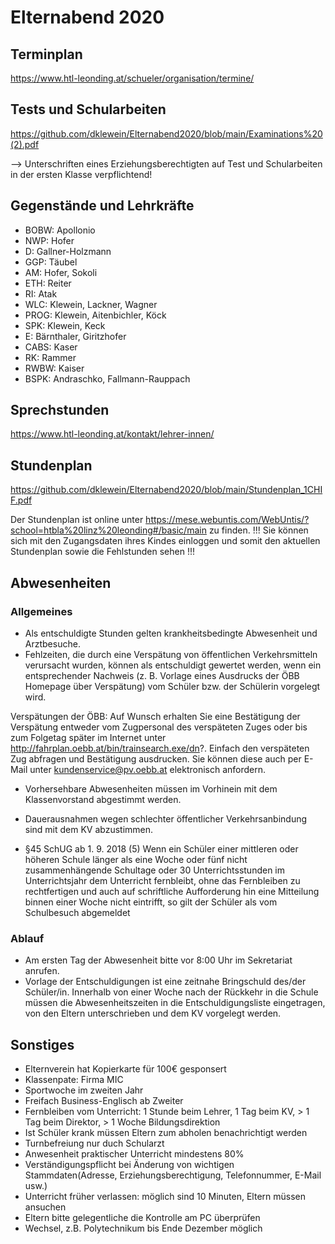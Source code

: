 # Elternabend 2020

## Terminplan
https://www.htl-leonding.at/schueler/organisation/termine/

## Tests und Schularbeiten
https://github.com/dklewein/Elternabend2020/blob/main/Examinations%20(2).pdf

--> Unterschriften eines Erziehungsberechtigten auf Test und Schularbeiten in der ersten Klasse verpflichtend!

## Gegenstände und Lehrkräfte 
- BOBW: Apollonio
- NWP: Hofer
- D: Gallner-Holzmann
- GGP: Täubel
- AM: Hofer, Sokoli
- ETH: Reiter
- RI: Atak
- WLC: Klewein, Lackner, Wagner
- PROG: Klewein, Aitenbichler, Köck
- SPK: Klewein, Keck
- E: Bärnthaler, Giritzhofer
- CABS: Kaser
- RK: Rammer
- RWBW: Kaiser
- BSPK: Andraschko, Fallmann-Rauppach

## Sprechstunden
https://www.htl-leonding.at/kontakt/lehrer-innen/

## Stundenplan
https://github.com/dklewein/Elternabend2020/blob/main/Stundenplan_1CHIF.pdf

Der Stundenplan ist online unter https://mese.webuntis.com/WebUntis/?school=htbla%20linz%20leonding#/basic/main zu finden.
!!! Sie können sich mit den Zugangsdaten ihres Kindes einloggen und somit den aktuellen Stundenplan sowie die Fehlstunden sehen !!! 

## Abwesenheiten
### Allgemeines
- Als entschuldigte Stunden gelten krankheitsbedingte Abwesenheit und Arztbesuche.
- Fehlzeiten, die durch eine Verspätung von öffentlichen Verkehrsmitteln verursacht wurden, können als entschuldigt gewertet werden, wenn ein entsprechender Nachweis (z. B. Vorlage eines Ausdrucks der ÖBB Homepage über Verspätung) vom Schüler bzw. der Schülerin vorgelegt wird.

Verspätungen der ÖBB: Auf Wunsch erhalten Sie eine Bestätigung der Verspätung entweder 
vom Zugpersonal des verspäteten Zuges oder bis zum Folgetag später im Internet unter http://fahrplan.oebb.at/bin/trainsearch.exe/dn?. Einfach den verspäteten Zug abfragen und Bestätigung ausdrucken. Sie können diese auch per E-Mail unter kundenservice@pv.oebb.at elektronisch anfordern.

- Vorhersehbare Abwesenheiten müssen im Vorhinein mit dem Klassenvorstand abgestimmt werden.
- Dauerausnahmen wegen schlechter öffentlicher Verkehrsanbindung sind mit dem KV abzustimmen.

- §45 SchUG ab 1. 9. 2018
(5) Wenn ein Schüler einer mittleren oder höheren Schule länger als eine Woche oder fünf nicht zusammenhängende Schultage oder 30 Unterrichtsstunden im Unterrichtsjahr dem Unterricht fernbleibt, ohne das Fernbleiben zu rechtfertigen und auch auf schriftliche Aufforderung hin eine Mitteilung binnen einer Woche nicht eintrifft, so gilt der Schüler als vom Schulbesuch abgemeldet

### Ablauf
- Am ersten Tag der Abwesenheit bitte vor 8:00 Uhr im Sekretariat anrufen.
- Vorlage der Entschuldigungen ist eine zeitnahe Bringschuld des/der Schüler/in. Innerhalb von einer Woche nach der Rückkehr in die Schule müssen die Abwesenheitszeiten in die Entschuldigungsliste eingetragen, von den Eltern unterschrieben und dem KV vorgelegt werden.


## Sonstiges
- Elternverein hat Kopierkarte für 100€ gesponsert
- Klassenpate: Firma MIC
- Sportwoche im zweiten Jahr
- Freifach Business-Englisch ab Zweiter
- Fernbleiben vom Unterricht: 1 Stunde beim Lehrer, 1 Tag beim KV, > 1 Tag beim Direktor, > 1 Woche Bildungsdirektion
- Ist Schüler krank müssen Eltern zum abholen benachrichtigt werden
- Turnbefreiung nur duch Schularzt
- Anwesenheit praktischer Unterricht mindestens 80%
- Verständigungspflicht bei Änderung von wichtigen Stammdaten(Adresse, Erziehungsberechtigung,  Telefonnummer, E-Mail usw.)
- Unterricht früher verlassen: möglich sind 10 Minuten, Eltern müssen ansuchen
- Eltern bitte gelegentliche die Kontrolle am PC überprüfen
- Wechsel, z.B. Polytechnikum bis Ende Dezember möglich



